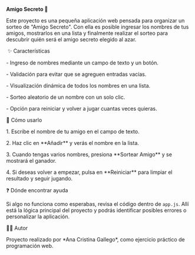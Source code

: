 **Amigo Secreto 🎁**  



Este proyecto es una pequeña aplicación web pensada para organizar un sorteo de "Amigo Secreto". Con ella es posible ingresar los nombres de tus amigos, mostrarlos en una lista y finalmente realizar el sorteo para descubrir quién será el amigo secreto elegido al azar.  



&nbsp;✨ Características  

\- Ingreso de nombres mediante un campo de texto y un botón.  

\- Validación para evitar que se agreguen entradas vacías.  

\- Visualización dinámica de todos los nombres en una lista.  

\- Sorteo aleatorio de un nombre con un solo clic.  

\- Opción para reiniciar y volver a jugar cuantas veces quieras.  



🚀 Cómo usarlo  

1\. Escribe el nombre de tu amigo en el campo de texto.  

2\. Haz clic en \*\*Añadir\*\* y verás el nombre en la lista.  

3\. Cuando tengas varios nombres, presiona \*\*Sortear Amigo\*\* y se mostrará el ganador.  

4\. Si deseas volver a empezar, pulsa en \*\*Reiniciar\*\* para limpiar el resultado y seguir jugando.  



❓ Dónde encontrar ayuda  

Si algo no funciona como esperabas, revisa el código dentro de `app.js`. Allí está la lógica principal del proyecto y podrás identificar posibles errores o personalizar la aplicación.  



👩‍💻 Autor  

Proyecto realizado por \*Ana Cristina Gallego\*, como ejercicio práctico de programación web.  



